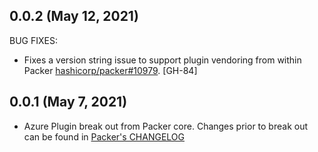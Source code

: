 ## 0.0.2 (May 12, 2021)

BUG FIXES:

* Fixes a version string issue to support plugin vendoring from within Packer [hashicorp/packer#10979](https://github.com/hashicorp/packer/pull/10979).
  [GH-84]

## 0.0.1 (May 7, 2021)

* Azure Plugin break out from Packer core. Changes prior to break out can be found in [Packer's CHANGELOG](https://github.com/hashicorp/packer/blob/master/CHANGELOG.md)

